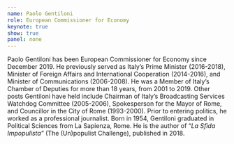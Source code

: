 ```yaml
---
name: Paolo Gentiloni
role: European Commissioner for Economy
keynote: true
show: true
panel: none
---
```


Paolo Gentiloni has been European Commissioner for Economy since December 2019. He previously served as Italy’s Prime Minister (2016-2018), Minister of Foreign Affairs and International Cooperation (2014-2016), and Minister of Communications (2006-2008). He was a Member of Italy’s Chamber of Deputies for more than 18 years, from 2001 to 2019. Other posts Gentiloni have held include Chairman of Italy’s Broadcasting Services Watchdog Committee (2005-2006), Spokesperson for the Mayor of Rome, and Councillor in the City of Rome (1993-2000). Prior to entering politics, he worked as a professional journalist. Born in 1954, Gentiloni graduated in Political Sciences from La Sapienza, Rome. He is the author of “_La Sfida Impopulista”_ (The (Un)populist Challenge), published in 2018.
